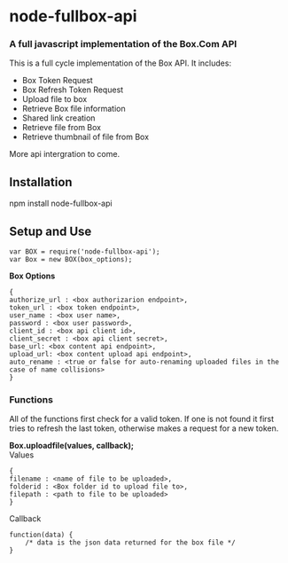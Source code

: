 # node-fullbox-api
### A full javascript implementation of the Box.Com API

This is a full cycle implementation of the Box API.  It includes:
* Box Token Request
* Box Refresh Token Request
* Upload file to box
* Retrieve Box file information
* Shared link creation
* Retrieve file from Box
* Retrieve thumbnail of file from Box

More api intergration to come.

## Installation
npm install node-fullbox-api

## Setup and Use

    var BOX = require('node-fullbox-api');  
    var Box = new BOX(box_options);

**Box Options**

    {  
    authorize_url : <box authorizarion endpoint>,  
    token_url : <box token endpoint>,  
    user_name : <box user name>,  
    password : <box user password>,  
    client_id : <box api client id>,  
    client_secret : <box api client secret>,  
    base_url: <box content api endpoint>,  
    upload_url: <box content upload api endpoint>,  
    auto_rename : <true or false for auto-renaming uploaded files in the case of name collisions>  
    }  

### Functions

All of the functions first check for a valid token.  If one is not found it first tries to refresh the last token, otherwise makes a request for a new token.

**Box.uploadfile(values, callback);**  
Values  
    
    {  
    filename : <name of file to be uploaded>,  
    folderid : <Box folder id to upload file to>,  
    filepath : <path to file to be uploaded>  
    }  

Callback

    function(data) {
        /* data is the json data returned for the box file */
    }
